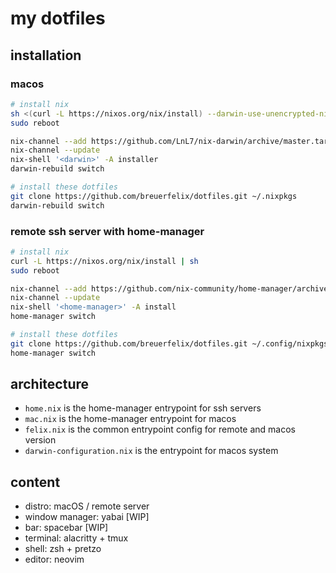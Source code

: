 # my dotfiles

## installation

### macos

```bash
# install nix
sh <(curl -L https://nixos.org/nix/install) --darwin-use-unencrypted-nix-store-volume
sudo reboot

nix-channel --add https://github.com/LnL7/nix-darwin/archive/master.tar.gz darwin
nix-channel --update
nix-shell '<darwin>' -A installer
darwin-rebuild switch

# install these dotfiles
git clone https://github.com/breuerfelix/dotfiles.git ~/.nixpkgs
darwin-rebuild switch
```

### remote ssh server with home-manager

```bash
# install nix
curl -L https://nixos.org/nix/install | sh
sudo reboot

nix-channel --add https://github.com/nix-community/home-manager/archive/master.tar.gz home-manager
nix-channel --update
nix-shell '<home-manager>' -A install
home-manager switch

# install these dotfiles
git clone https://github.com/breuerfelix/dotfiles.git ~/.config/nixpkgs
home-manager switch
```

## architecture

* `home.nix` is the home-manager entrypoint for ssh servers 
* `mac.nix` is the home-manager entrypoint for macos
* `felix.nix` is the common entrypoint config for remote and macos version
* `darwin-configuration.nix` is the entrypoint for macos system

## content

- distro: macOS / remote server
- window manager: yabai [WIP]
- bar: spacebar [WIP]
- terminal: alacritty + tmux
- shell: zsh + pretzo
- editor: neovim
